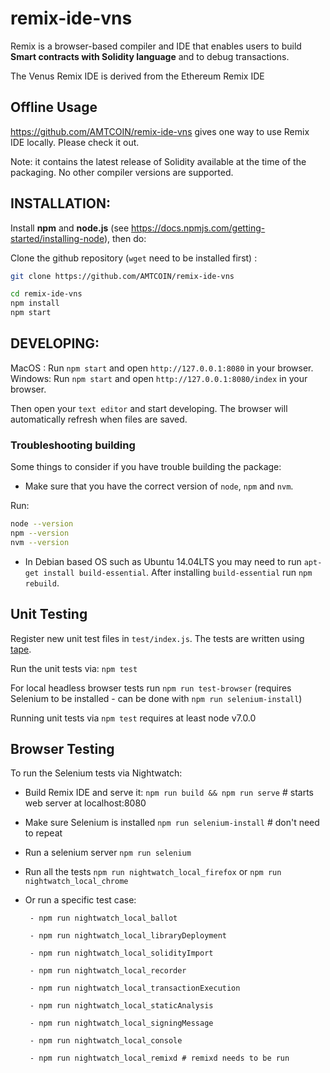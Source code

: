 # remix-ide-vns

Remix is a browser-based compiler and IDE that enables users to build **Smart contracts with Solidity language** and to debug transactions.

The Venus Remix IDE is derived from the Ethereum Remix IDE


## Offline Usage

https://github.com/AMTCOIN/remix-ide-vns gives one way to use Remix IDE locally. Please check it out.

Note: it contains the latest release of Solidity available at the time of the packaging. No other compiler versions are supported.


## INSTALLATION:

Install **npm** and **node.js** (see https://docs.npmjs.com/getting-started/installing-node), then do:

Clone the github repository (`wget` need to be installed first) :

```bash
git clone https://github.com/AMTCOIN/remix-ide-vns

cd remix-ide-vns
npm install
npm start
```

## DEVELOPING:

MacOS  : Run `npm start` and open `http://127.0.0.1:8080` in your browser.
Windows: Run `npm start` and open `http://127.0.0.1:8080/index` in your browser.

Then open your `text editor` and start developing.
The browser will automatically refresh when files are saved.


### Troubleshooting building

Some things to consider if you have trouble building the package:

- Make sure that you have the correct version of `node`, `npm` and `nvm`. 

Run:

```bash
node --version
npm --version
nvm --version
```

- In Debian based OS such as Ubuntu 14.04LTS you may need to run `apt-get install build-essential`. After installing `build-essential` run `npm rebuild`.

## Unit Testing

Register new unit test files in `test/index.js`.
The tests are written using [tape](https://www.npmjs.com/package/tape).

Run the unit tests via: `npm test`

For local headless browser tests run `npm run test-browser`
(requires Selenium to be installed - can be done with `npm run selenium-install`)

Running unit tests via `npm test` requires at least node v7.0.0

## Browser Testing

To run the Selenium tests via Nightwatch:

 - Build Remix IDE and serve it: `npm run build && npm run serve` # starts web server at localhost:8080
 - Make sure Selenium is installed `npm run selenium-install` # don't need to repeat
 - Run a selenium server `npm run selenium`
 - Run all the tests `npm run nightwatch_local_firefox` or `npm run nightwatch_local_chrome`
 - Or run a specific test case: 
 
		- npm run nightwatch_local_ballot
		
		- npm run nightwatch_local_libraryDeployment
		
		- npm run nightwatch_local_solidityImport
		
		- npm run nightwatch_local_recorder
		
		- npm run nightwatch_local_transactionExecution
		
		- npm run nightwatch_local_staticAnalysis
		
		- npm run nightwatch_local_signingMessage

		- npm run nightwatch_local_console
		
		- npm run nightwatch_local_remixd # remixd needs to be run
